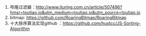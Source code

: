 1. 布隆过滤器：http://www.ituring.com.cn/article/507496?hmsr=toutiao.io&utm_medium=toutiao.io&utm_source=toutiao.io
2. bitmap: https://github.com/RoaringBitmap/RoaringBitmap
3. 十大排序算法实现github ：https://github.com/hustcc/JS-Sorting-Algorithm